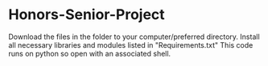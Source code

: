 # Honors-Senior-Project
Download the files in the folder to your computer/preferred directory. 
Install all necessary libraries and modules listed in "Requirements.txt"
This code runs on python so open with an associated shell.
